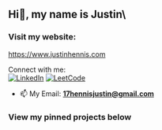 ## Hi👋, my name is Justin\

### Visit my website:
https://www.justinhennis.com

Connect with me:\
[![LinkedIn](https://img.shields.io/badge/LinkedIn-blue?style=for-the-badge&logo=linkedin&logoColor=white)](https://www.linkedin.com/in/justin-hennis)
[![LeetCode](https://img.shields.io/badge/LeetCode-orange?style=for-the-badge&logo=LeetCode&logoColor=white)](https://leetcode.com/u/NotaHacker0101/)


- 📫 My Email: **17hennisjustin@gmail.com**

### View my pinned projects below
